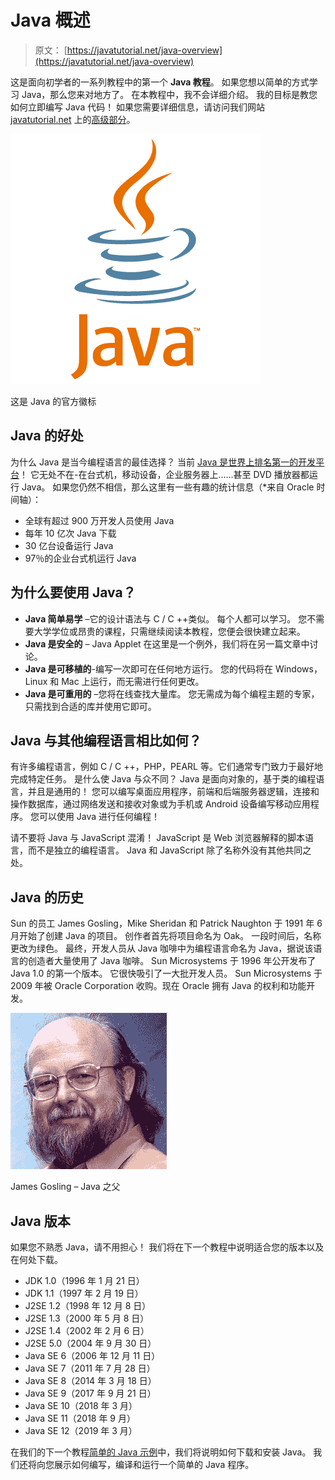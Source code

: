 # Java 概述

> 原文： [https://javatutorial.net/java-overview](https://javatutorial.net/java-overview)

这是面向初学者的一系列教程中的第一个 **Java 教程**。 如果您想以简单的方式学习 Java，那么您来对地方了。 在本教程中，我不会详细介绍。 我的目标是教您如何立即编写 Java 代码！ 如果您需要详细信息，请访问我们网站 [javatutorial.net](https://javatutorial.net) 上的[高级部分](https://javatutorial.net/category/java-core)。

![This is the official Java logo](img/fc273e11a76402bf36be8b2c33d55aa6.jpg)

这是 Java 的官方徽标

## Java 的好处

为什么 Java 是当今编程语言的最佳选择？ 当前 [Java 是世界上排名第一的开发平台](http://javatutorial.net/java-is-the-most-popular-programming-language-of-2015)！ 它无处不在-在台式机，移动设备，企业服务器上……甚至 DVD 播放器都运行 Java。 如果您仍然不相信，那么这里有一些有趣的统计信息（*来自 Oracle 时间轴）：

*   全球有超过 900 万开发人员使用 Java
*   每年 10 亿次 Java 下载
*   30 亿台设备运行 Java
*   97％的企业台式机运行 Java

## 为什么要使用 Java？

*   **Java 简单易学** –它的设计语法与 C / C ++类似。 每个人都可以学习。 您不需要大学学位或昂贵的课程，只需继续阅读本教程，您便会很快建立起来。
*   **Java 是安全的** – Java Applet 在这里是一个例外，我们将在另一篇文章中讨论。
*   **Java 是可移植的**-编写一次即可在任何地方运行。 您的代码将在 Windows，Linux 和 Mac 上运行，而无需进行任何更改。
*   **Java 是可重用的** –您将在线查找大量库。 您无需成为每个编程主题的专家，只需找到合适的库并使用它即可。

## Java 与其他编程语言相比如何？

有许多编程语言，例如 C / C ++，PHP，PEARL 等。它们通常专门致力于最好地完成特定任务。 是什么使 Java 与众不同？ Java 是面向对象的，基于类的编程语言，并且是通用的！ 您可以编写桌面应用程序，前端和后端服务器逻辑，连接和操作数据库，通过网络发送和接收对象或为手机或 Android 设备编写移动应用程序。 您可以使用 Java 进行任何编程！

请不要将 Java 与 JavaScript 混淆！ JavaScript 是 Web 浏览器解释的脚本语言，而不是独立的编程语言。 Java 和 JavaScript 除了名称外没有其他共同之处。

## Java 的历史

Sun 的员工 James Gosling，Mike Sheridan 和 Patrick Naughton 于 1991 年 6 月开始了创建 Java 的项目。 创作者首先将项目命名为 Oak。 一段时间后，名称更改为绿色。 最终，开发人员从 Java 咖啡中为编程语言命名为 Java，据说该语言的创造者大量使用了 Java 咖啡。 Sun Microsystems 于 1996 年公开发布了 Java 1.0 的第一个版本。 它很快吸引了一大批开发人员。 Sun Microsystems 于 2009 年被 Oracle Corporation 收购。现在 Oracle 拥有 Java 的权利和功能开发。

![James Gosling - the father of Java](img/046a7d1175da12605da084da5b0893b8.jpg)

James Gosling – Java 之父

## Java 版本

如果您不熟悉 Java，请不用担心！ 我们将在下一个教程中说明适合您的版本以及在何处下载。

*   JDK 1.0（1996 年 1 月 21 日）
*   JDK 1.1（1997 年 2 月 19 日）
*   J2SE 1.2（1998 年 12 月 8 日）
*   J2SE 1.3（2000 年 5 月 8 日）
*   J2SE 1.4（2002 年 2 月 6 日）
*   J2SE 5.0（2004 年 9 月 30 日）
*   Java SE 6（2006 年 12 月 11 日）
*   Java SE 7（2011 年 7 月 28 日）
*   Java SE 8（2014 年 3 月 18 日）
*   Java SE 9（2017 年 9 月 21 日）
*   Java SE 10（2018 年 3 月）
*   Java SE 11（2018 年 9 月）
*   Java SE 12（2019 年 3 月）

在我们的下一个教程[简单的 Java 示例](http://javatutorial.net/simple-java-example "Simple Java Example")中，我们将说明如何下载和安装 Java。 我们还将向您展示如何编写，编译和运行一个简单的 Java 程序。